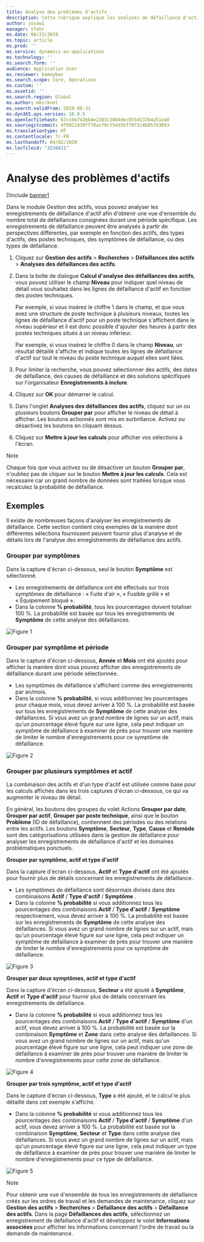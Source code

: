 ```yaml
---
title: Analyse des problèmes d'actifs
description: Cette rubrique explique les analyses de défaillance d'actif dans le module Gestion des actifs.
author: josaw1
manager: tfehr
ms.date: 08/23/2019
ms.topic: article
ms.prod: ''
ms.service: dynamics-ax-applications
ms.technology: ''
ms.search.form: ''
audience: Application User
ms.reviewer: kamaybac
ms.search.scope: Core, Operations
ms.custom: ''
ms.assetid: ''
ms.search.region: Global
ms.author: mkirknel
ms.search.validFrom: 2019-08-31
ms.dyn365.ops.version: 10.0.5
ms.openlocfilehash: 67ccbb742bb4e2283c30b4dec055d137b4a51e40
ms.sourcegitcommit: 4f9912439ff78acf0c754d5bff972c4b85763093
ms.translationtype: HT
ms.contentlocale: fr-FR
ms.lasthandoff: 04/02/2020
ms.locfileid: "3216411"
---
```

# <a name="asset-fault-analysis"></a>Analyse des problèmes d'actifs

[!include [banner](../../includes/banner.md)]

 

Dans le module Gestion des actifs, vous pouvez analyser les enregistrements de défaillance d'actif afin d'obtenir une vue d'ensemble du nombre total de défaillances consignées durant une période spécifique. Les enregistrements de défaillance peuvent être analysés à partir de perspectives différentes, par exemple en fonction des actifs, des types d'actifs, des postes techniques, des symptômes de défaillance, ou des types de défaillance.

1. Cliquez sur **Gestion des actifs** > **Recherches** > **Défaillances des actifs** > **Analyses des défaillances des actifs**.

2. Dans la boîte de dialogue **Calcul d'analyse des défaillances des actifs**, vous pouvez utiliser le champ **Niveau** pour indiquer quel niveau de détail vous souhaitez dans les lignes de défaillance d'actif en fonction des postes techniques. 

    Par exemple, si vous insérez le chiffre 1 dans le champ, et que vous avez une structure de poste technique à plusieurs niveaux, toutes les lignes de défaillance d'actif pour un poste technique s'affichent dans le niveau supérieur et il est donc possible d'ajouter des heures à partir des postes techniques situés à un niveau inférieur. 
        
    Par exemple, si vous insérez le chiffre 0 dans le champ **Niveau**, un résultat détaillé s'affiche et indique toutes les lignes de défaillance d'actif sur tout le niveau du poste technique auquel elles sont liées.

3. Pour limiter la recherche, vous pouvez sélectionner des actifs, des dates de défaillance, des causes de défaillance et des solutions spécifiques sur l'organisateur **Enregistrements à inclure**.

4. Cliquez sur **OK** pour démarrer le calcul.

5. Dans l'onglet **Analyses des défaillances des actifs**, cliquez sur un ou plusieurs boutons **Grouper par** pour afficher le niveau de détail à afficher. Les boutons actionnés sont mis en surbrillance. Activez ou désactivez les boutons en cliquant dessus.

6. Cliquez sur **Mettre à jour les calculs** pour afficher vos sélections à l'écran. 

>[!NOTE]
>Chaque fois que vous activez ou de désactiver un bouton **Grouper par**, n'oubliez pas de cliquer sur le bouton **Mettre à jour les calculs**. Cela est nécessaire car un grand nombre de données sont traitées lorsque vous recalculez la probabilité de défaillance.

## <a name="examples"></a>Exemples

Il existe de nombreuses façons d'analyser les enregistrements de défaillance. Cette section contient cinq exemples de la manière dont différentes sélections fournissent peuvent fournir plus d'analyse et de détails lors de l'analyse des enregistrements de défaillance des actifs.

### <a name="group-by-symptoms"></a>Grouper par symptômes

Dans la capture d'écran ci-dessous, seul le bouton **Symptôme** est sélectionné.

- Les enregistrements de défaillance ont été effectués sur trois symptômes de défaillance : « Fuite d'air », « Fusible grillé » et « Équipement bloqué ».  
- Dans la colonne **% probabilité**, tous les pourcentages doivent totaliser 100 %. La probabilité est basée sur tous les enregistrements de **Symptôme** de cette analyse des défaillances.

![Figure 1](media/06-controlling-and-reporting.png)

### <a name="group-by-symptoms-and-time-period"></a>Grouper par symptôme et période

Dans le capture d'écran ci-dessous, **Année** et **Mois** ont été ajoutés pour afficher la manière dont vous pouvez afficher des enregistrements de défaillance durant une période sélectionnée.

- Les symptômes de défaillance s'affichent comme des enregistrements par an/mois.  
- Dans la colonne **% probabilité**, si vous additionnez les pourcentages pour chaque mois, vous devez arriver à 100 %. La probabilité est basée sur tous les enregistrements de **Symptôme** de cette analyse des défaillances. Si vous avez un grand nombre de lignes sur un actif, mais qu'un pourcentage élevé figure sur une ligne, cela peut indiquer un symptôme de défaillance à examiner de près pour trouver une manière de limiter le nombre d'enregistrements pour ce symptôme de défaillance.

![Figure 2](media/07-controlling-and-reporting.png)

### <a name="group-by-multiple-symptoms-and-assets"></a>Grouper par plusieurs symptômes et actif

La combinaison des actifs et d'un type d'actif est utilisée comme base pour les calculs affichés dans les trois captures d'écran ci-dessous, ce qui va augmenter le niveau de détail.  

En général, les boutons des groupes du volet Actions **Grouper par date**, **Grouper par actif**, **Grouper par poste technique**, ainsi que le bouton **Problème** (ID de défaillance), contiennent des périodes ou des relations entre les actifs. Les boutons **Symptôme**, **Secteur**, **Type**, **Cause** et **Remède** sont des catégorisations utilisées dans la gestion de défaillance pour analyser les enregistrements de défaillance d'actif et les domaines problématiques ponctuels.  

**Grouper par symptôme, actif et type d'actif**

Dans la capture d'écran ci-dessous, **Actif** et **Type d'actif** ont été ajoutés pour fournir plus de détails concernant les enregistrements de défaillance.

- Les symptômes de défaillance sont désormais divisés dans des combinaisons **Actif** / **Type d'actif** / **Symptôme** .  
- Dans la colonne **% probabilité** si vous additionnez tous les pourcentages des combinaisons **Actif** / **Type d'actif** / **Symptôme** respectivement, vous devez arriver à 100 %. La probabilité est basée sur les enregistrements de **Symptôme** de cette analyse des défaillances. Si vous avez un grand nombre de lignes sur un actif, mais qu'un pourcentage élevé figure sur une ligne, cela peut indiquer un symptôme de défaillance à examiner de près pour trouver une manière de limiter le nombre d'enregistrements pour ce symptôme de défaillance.

![Figure 3](media/08-controlling-and-reporting.png)

**Grouper par deux symptômes, actif et type d'actif**

Dans la capture d'écran ci-dessous, **Secteur** a été ajouté à **Symptôme**, **Actif** et **Type d'actif** pour fournir plus de détails concernant les enregistrements de défaillance.

- Dans la colonne **% probabilité** si vous additionnez tous les pourcentages des combinaisons **Actif** / **Type d'actif** / **Symptôme** d'un actif, vous devez arriver à 100 %. La probabilité est basée sur la combinaison **Symptôme** et **Zone** dans cette analyse des défaillances. Si vous avez un grand nombre de lignes sur un actif, mais qu'un pourcentage élevé figure sur une ligne, cela peut indiquer une zone de défaillance à examiner de près pour trouver une manière de limiter le nombre d'enregistrements pour cette zone de défaillance.  

![Figure 4](media/09-controlling-and-reporting.png)

**Grouper par trois symptôme, actif et type d'actif**

Dans le capture d'écran ci-dessous, **Type** a été ajouté, et le calcul le plus détaillé dans cet exemple s'affiche.
 
- Dans la colonne **% probabilité** si vous additionnez tous les pourcentages des combinaisons **Actif** / **Type d'actif** / **Symptôme** d'un actif, vous devez arriver à 100 %. La probabilité est basée sur la combinaison **Symptôme**, **Secteur** et **Type** dans cette analyse des défaillances. Si vous avez un grand nombre de lignes sur un actif, mais qu'un pourcentage élevé figure sur une ligne, cela peut indiquer un type de défaillance à examiner de près pour trouver une manière de limiter le nombre d'enregistrements pour ce type de défaillance.

![Figure 5](media/10-controlling-and-reporting.png)


>[!NOTE]
>Pour obtenir une vue d'ensemble de tous les enregistrements de défaillance créés sur les ordres de travail et les demandes de maintenance, cliquez sur **Gestion des actifs** > **Recherches** > **Défaillance des actifs** > **Défaillance des actifs**. Dans la page **Défaillances des actifs**, sélectionnez un enregistrement de défaillance d'actif et développez le volet **Informations associées** pour afficher les informations concernant l'ordre de travail ou la demande de maintenance.


